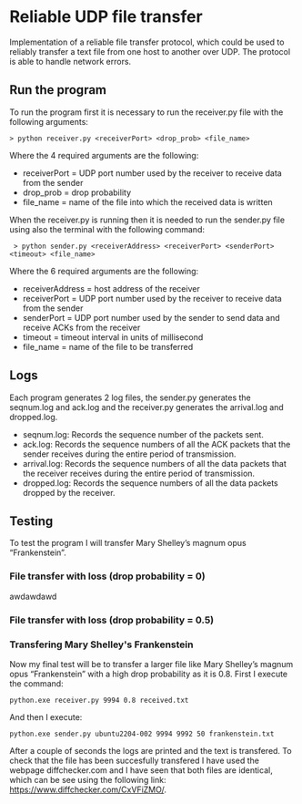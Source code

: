 # Reliable UDP file transfer

Implementation of a reliable file transfer protocol, which could be used to
reliably transfer a text file from one host to another over UDP. The protocol is able to handle network errors.

## Run the program
To run the program first it is necessary to run the receiver.py file with the following arguments:
```console
> python receiver.py <receiverPort> <drop_prob> <file_name>
```
Where the 4 required arguments are the following:
 - receiverPort = UDP port number used by the receiver to receive data from the sender
 - drop_prob = drop probability
 - file_name = name of the file into which the received data is written

When the receiver.py is running then it is needed to run the sender.py file using also the terminal with the following command:
```console
 > python sender.py <receiverAddress> <receiverPort> <senderPort> <timeout> <file_name>
```
Where the 6 required arguments are the following:
 - receiverAddress = host address of the receiver
 - receiverPort = UDP port number used by the receiver to receive data from the sender
 - senderPort = UDP port number used by the sender to send data and receive ACKs from the receiver
 - timeout = timeout interval in units of millisecond
 - file_name = name of the file to be transferred

## Logs
Each program generates 2 log files, the sender.py generates the seqnum.log and ack.log and the receiver.py generates the arrival.log and dropped.log.

- seqnum.log: Records the sequence number of the packets sent.
- ack.log: Records the sequence numbers of all the ACK packets that the sender receives during the entire period of transmission.
- arrival.log: Records the sequence numbers of all the data packets that the receiver receives during the entire period of transmission.
- dropped.log: Records the sequence numbers of all the data packets dropped by the receiver.

## Testing
To test the program I will transfer Mary Shelley’s magnum opus “Frankenstein”.
### File transfer with loss (drop probability = 0)
awdawdawd
### File transfer with loss (drop probability = 0.5)


### Transfering Mary Shelley's Frankenstein
Now my final test will be to transfer a larger file like Mary Shelley’s magnum opus “Frankenstein” with a high drop probability as it is 0.8.
First I execute the command:
```console
python.exe receiver.py 9994 0.8 received.txt 
```
And then I execute:
```console
python.exe sender.py ubuntu2204-002 9994 9992 50 frankenstein.txt
```
After a couple of seconds the logs are printed and the text is transfered. To check that the file has been succesfully transfered I have used the webpage diffchecker.com and I have seen that both files are identical, which can be see using the following link: https://www.diffchecker.com/CxVFiZMO/.
